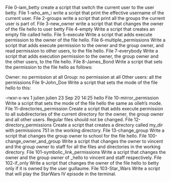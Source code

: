File 0-iam_betty create a script that switch the current user to the user betty.
File 1-who_am_i write a script that print the effective username of the current user.
File 2-groups write a script that print all the groups the current user is part of.
File 3-new_owner write a script that that changes the owner of the file hello to user betty
File 4-empty Write a script that creates an empty file called hello.
File 5-execute Write a script that adds execute permission to the owner of the file hello.
File 6-multiple_permissions Write a script that adds execute permission to the owner and the group owner, and read permission to other users, to the file hello.
File 7-everybody Write a script that adds execution permission to the owner, the group owner and the other users, to the file hello.
File 8-James_Bond Write a script that sets the permission to the file hello as follows:

Owner: no permission at all
Group: no permission at all
Other users: all the permissions
File 9-John_Doe Write a script that sets the mode of the file hello to this:

-rwxr-x-wx 1 julien julien 23 Sep 20 14:25 hello
File 10-mirror_permission Write a script that sets the mode of the file hello the same as olleh’s mode.
File 11-directories_permission Create a script that adds execute permission to all subdirectories of the current directory for the owner, the group owner and all other users. Regular files should not be changed.
File 12-directory_permissions Create a script that creates a directory called my_dir with permissions 751 in the working directory.
File 13-change_group Write a script that changes the group owner to school for the file hello.
File 100-change_owner_and_group Write a script that changes the owner to vincent and the group owner to staff for all the files and directories in the working directory.
File 101-symbolic_link_permissions Write a script that changes the owner and the group owner of _hello to vincent and staff respectively.
File 102-if_only Write a script that changes the owner of the file hello to betty only if it is owned by the user guillaume.
File 103-Star_Wars Write a script that will play the StarWars IV episode in the terminal.

